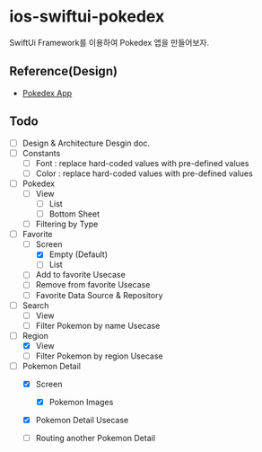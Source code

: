# ios-swiftui-pokedex

SwiftUi Framework를 이용하여 Pokedex 앱을 만들어보자.

## Reference(Design)

- [Pokedex App](https://www.figma.com/community/file/1202971127473077147)

## Todo

- [ ] Design & Architecture Desgin doc.
- [ ] Constants
  - [ ] Font : replace hard-coded values with pre-defined values
  - [ ] Color : replace hard-coded values with pre-defined values
- [ ] Pokedex
  - [ ] View
    - [ ] List
    - [ ] Bottom Sheet
  - [ ] Filtering by Type
  
- [ ] Favorite
  - [ ] Screen
    - [x] Empty (Default)
    - [ ] List
  - [ ] Add to favorite Usecase
  - [ ] Remove from favorite Usecase
  - [ ] Favorite Data Source & Repository
- [ ] Search
  - [ ] View
  - [ ] Filter Pokemon by name Usecase
- [ ] Region
  - [x] View
  - [ ] Filter Pokemon by region Usecase
- [ ] Pokemon Detail
  - [x] Screen
    - [x] Pokemon Images
  - [x] Pokemon Detail Usecase
  - [ ] Routing another Pokemon Detail
     

